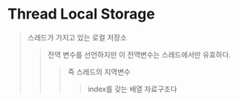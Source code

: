 # Thread Local Storage

> 스레드가 가지고 있는 로컬 저장소
>
> > 전역 변수를 선언하지만 이 전역변수는 스레드에서만 유효하다.
> >
> > > 즉 스레드의 지역변수
> > >
> > > > index를 갖는 배열 자료구조다
